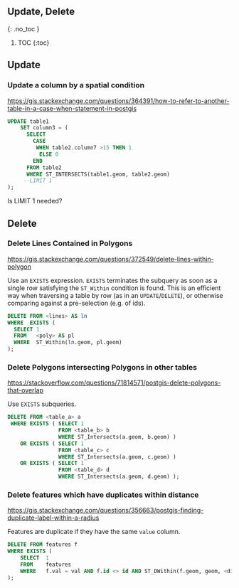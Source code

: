 ## Update, Delete
{: .no_toc }

1. TOC
{:toc}

## Update
### Update a column by a spatial condition
<https://gis.stackexchange.com/questions/364391/how-to-refer-to-another-table-in-a-case-when-statement-in-postgis>
```sql
UPDATE table1
    SET column3 = (
      SELECT 
        CASE
         WHEN table2.column7 >15 THEN 1
          ELSE 0
        END
      FROM table2 
      WHERE ST_INTERSECTS(table1.geom, table2.geom)
     --LIMIT 1
);
```
Is LIMIT 1 needed?

## Delete

### Delete Lines Contained in Polygons
<https://gis.stackexchange.com/questions/372549/delete-lines-within-polygon>

Use an `EXISTS` expression.
`EXISTS` terminates the subquery as soon as a single row satisfying the `ST_Within` condition is found.
This is an efficient way when traversing a table by row (as in an `UPDATE`/`DELETE`), 
or otherwise comparing against a pre-selection (e.g. of ids).

```sql
DELETE FROM <lines> AS ln
WHERE  EXISTS (
  SELECT 1
  FROM   <poly> AS pl
  WHERE  ST_Within(ln.geom, pl.geom)
);
```

### Delete Polygons intersecting Polygons in other tables
<https://stackoverflow.com/questions/71814571/postgis-delete-polygons-that-overlap>

Use `EXISTS` subqueries.

```sql
DELETE FROM <table_a> a
 WHERE EXISTS ( SELECT 1
                FROM <table_b> b
                WHERE ST_Intersects(a.geom, b.geom) )
    OR EXISTS ( SELECT 1
                FROM <table_c> c
                WHERE ST_Intersects(a.geom, c.geom) )
    OR EXISTS ( SELECT 1
                FROM <table_d> d
                WHERE ST_Intersects(a.geom, d.geom) );
```

### Delete features which have duplicates within distance
https://gis.stackexchange.com/questions/356663/postgis-finding-duplicate-label-within-a-radius

Features are duplicate if they have the same `value` column.

```sql
DELETE FROM features f
WHERE EXISTS (
    SELECT  1
    FROM    features
    WHERE   f.val = val AND f.id <> id AND ST_DWithin(f.geom, geom, <distance_in_CRS_units>)
);
```
